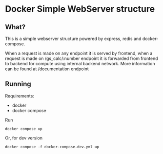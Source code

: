 # Docker Simple WebServer structure

## What?
This is a simple webserver structure powered by express, redis and docker-compose.

When a request is made on any endpoint it is served by frontend, when a request is made on /gs_calc/:number endpoint it is forwarded from frontend to backend for compute using internal backend network. 
More information can be found at /documentation endpoint


## Running
Requirements:
* docker
* docker compose

Run
```
docker compose up
```
Or, for dev version
```
docker compose -f docker-compose.dev.yml up
```

